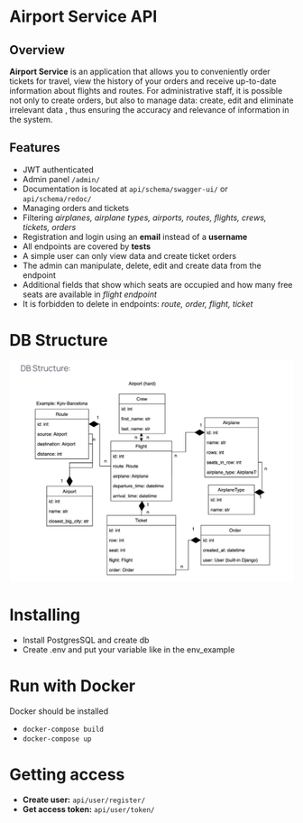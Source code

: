 # Airport Service API

## Overview
**Airport Service** is an application that allows you to conveniently order tickets for travel,
view the history of your orders and receive up-to-date information about flights and routes. 
For administrative staff, it is possible not only to create orders, but also to manage data: 
create, edit and eliminate irrelevant data , thus ensuring the accuracy and relevance of information
in the system.

## Features
- JWT authenticated
- Admin panel `/admin/`
- Documentation is located at `api/schema/swagger-ui/` or `api/schema/redoc/`
- Managing orders and tickets
- Filtering *airplanes, airplane types, airports, routes, flights, crews, tickets, orders*
- Registration and login using an **email** instead of a **username**
- All endpoints are covered by **tests**
- A simple user can only view data and create ticket orders
- The admin can manipulate, delete, edit and create data from the endpoint
- Additional fields that show which seats are occupied and how many free seats are available in *flight endpoint*
- It is forbidden to delete in endpoints: *route, order, flight, ticket*

# DB Structure
![DB Structure](images/images_for_readme_md/DB_Structure.png)

# Installing
- Install PostgresSQL and create db 
- Create .env and put your variable like in the env_example

# Run with Docker
Docker should be installed
- `docker-compose build`
- `docker-compose up`


# Getting access
- **Create user:** `api/user/register/`
- **Get access token:** `api/user/token/`